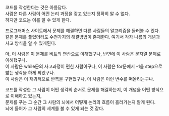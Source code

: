 코드를 작성한다는 것은 아름답다.   
사람은 다른 사람이 어떤 논리 과정을 갖고 있는지 정확히 알 수 없다.   
하지만 코드는 이를 알 수 있게 한다.
   
프로그래머스 사이트에서 문제를 해결하면 다른 사람들의 알고리즘을 둘러볼 수 있다.   
같은 문제를 풀었더라도 수천가지의 해결방법이 존재한다. 여기서 각자 나름의 개념과 사고 방식을 알 수 있게된다.   
   
아, 이 사람은 이 문제를 비트의 연산으로 이해했구나, 반면에 이 사람은 문자열 문제로 이해했구나.   
이 사람은 while문의 사고과정이 편한 사람이구나, 이 사람은 for문에서 -1을 step으로 밟는 생각을 하게 되었구나.  
이 사람은 이 재귀적으로 반복을 구현했구나, 이 사람은 이런 변수를 떠올리는구나.   
   
코드를 작성한 그 사람이 어떤 생각의 순서로 문제를 해결하는지, 이 개념을 어떤 방식으로 이해하고 있는지,   
문제를 푸는 그 순간 그 사람의 뇌에서 어떻게 논리의 흐름이 흘러가는지 알게 된다.   
뇌에 들어가 그 사람의 세계를 볼 수 있게 되는 것 같다.
   
